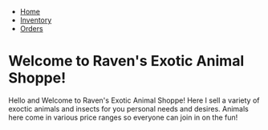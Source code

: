 
<html>
<head>
<style>

body {background-color: violet;}
</style>
</head>
<body>

<ul>
  <li><a href="file:///C:/Users/raven/Documents/Shoppehome.HTML">Home</a></li>
  <li><a href="file:///C:/Users/raven/Downloads/OnlineShoppe/ShoppeInventory.HTML">Inventory</a></li>
  <li><a href="file:///C:/Users/raven/Documents/Shoppeorders.HTML">Orders</a></li>
</ul>



<h1> Welcome to Raven's Exotic Animal Shoppe! </h1>

<p1> Hello and Welcome to Raven's Exotic Animal Shoppe! Here I sell a variety of exoctic animals and insects for you personal needs and desires. Animals here come in various price ranges so everyone can join in on the fun! </p1>
